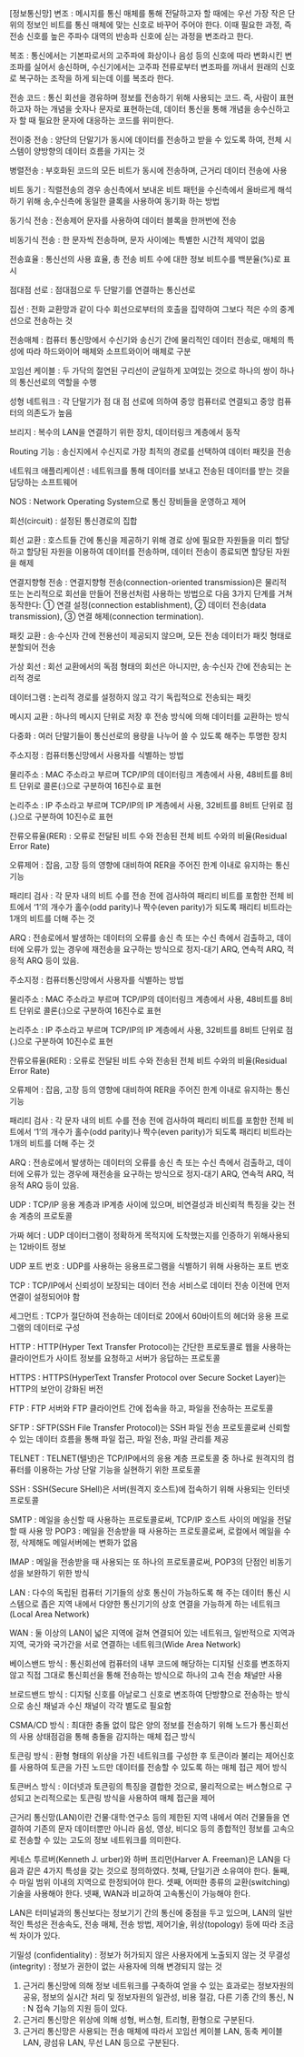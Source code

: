 [정보통신망]
변조 : 메시지를 통신 매체를 통해 전달하고자 할 때에는 우선 가장 작은 단위의 정보인 비트를 통신 매체에 맞는 신호로 바꾸어 주어야 한다. 이때 필요한 과정, 즉 전송 신호를 높은 주파수 대역의 반송파 신호에 싣는 과정을 변조라고 한다.

복조 : 통신에서는 기본파로서의 고주파에 화상이나 음성 등의 신호에 따라 변화시킨 변조파를 실어서 송신하며, 수신기에서는 고주파 전류로부터 변조파를 꺼내서 원래의 신호로 복구하는 조작을 하게 되는데 이를 복조라 한다.

전송 코드 : 통신 회선을 경유하며 정보를 전송하기 위해 사용되는 코드. 즉, 사람이 표현하고자 하는 개념을 숫자나 문자로 표현하는데, 데이터 통신을 통해 개념을 송수신하고자 할 때 필요한 문자에 대응하는 코드를 위미한다.

전이중 전송 : 양단의 단말기가 동시에 데이터를 전송하고 받을 수 있도록 하여, 전체 시스템이 양방향의 데이터 흐름을 가지는 것

병렬전송 : 부호화된 코드의 모든 비트가 동시에 전송하며, 근거리 데이터 전송에 사용

비트 동기 : 직렬전송의 경우 송신측에서 보내온 비트 패턴을 수신측에서 올바르게 해석하기 위해 송,수신측에 동일한 클록을 사용하여 동기화 하는 방법

동기식 전송 : 전송제어 문자를 사용하여 데이터 블록을 한꺼번에 전송

비동기식 전송 : 한 문자씩 전송하며, 문자 사이에는 특별한 시간적 제약이 없음

전송효율 : 통신선의 사용 효율, 총 전송 비트 수에 대한 정보 비트수를 백분율(%)로 표시

점대점 선로 : 점대점으로 두 단말기를 연결하는 통신선로

집선 : 전화 교환망과 같이 다수 회선으로부터의 호출을 집약하여 그보다 적은 수의 중계선으로 전송하는 것

전송매체 : 컴퓨터 통신망에서 수신기와 송신기 간에 물리적인 데이터 전송로, 매체의 특성에 따라 하드와이어 매체와 소프트와이어 매체로 구분

꼬임선 케이블 : 두 가닥의 절연된 구리선이 균일하게 꼬여있는 것으로 하나의 쌍이 하나의 통신선로의 역할을 수행

성형 네트워크 : 각 단말기가 점 대 점 선로에 의하여 중앙 컴퓨터로 연결되고 중앙 컴퓨터의 의존도가 높음

브리지 : 복수의 LAN을 연결하기 위한 장치, 데이터링크 계층에서 동작

Routing 기능 : 송신지에서 수신지로 가장 최적의 경로를 선택하여 데이터 패킷을 전송

네트워크 애플리케이션 : 네트워크를 통해 데이터를 보내고 전송된 데이터를 받는 것을 담당하는 소프트웨어

NOS : Network Operating System으로 통신 장비들을 운영하고 제어

회선(circuit) : 설정된 통신경로의 집합

회선 교환 : 호스트들 간에 통신을 제공하기 위해 경로 상에 필요한 자원들을 미리 할당하고 할당된 자원을 이용하여 데이터를 전송하며, 데이터 전송이 종료되면 할당된 자원을 해제

연결지향형 전송 : 연결지향형 전송(connection-oriented transmission)은 물리적 또는 논리적으로 회선을 만들어 전용선처럼 사용하는 방법으로 다음 3가지 단계를 거쳐 동작한다: ① 연결 설정(connection establishment), ② 데이터 전송(data transmission), ③ 연결 해제(connection termination).

패킷 교환 : 송·수신자 간에 전용선이 제공되지 않으며, 모든 전송 데이터가 패킷 형태로 분할되어 전송

가상 회선 : 회선 교환에서의 독점 형태의 회선은 아니지만, 송·수신자 간에 전송되는 논리적 경로

데이터그램 : 논리적 경로를 설정하지 않고 각기 독립적으로 전송되는 패킷

메시지 교환 : 하나의 메시지 단위로 저장 후 전송 방식에 의해 데이터를 교환하는 방식

다중화 : 여러 단말기들이 통신선로의 용량을 나누어 쓸 수 있도록 해주는 투명한 장치

주소지정 : 컴퓨터통신망에서 사용자를 식별하는 방법

물리주소 : MAC 주소라고 부르며 TCP/IP의 데이터링크 계층에서 사용, 48비트를 8비트 단위로 콜론(:)으로 구분하여 16진수로 표현

논리주소 : IP 주소라고 부르며 TCP/IP의 IP 계층에서 사용, 32비트를 8비트 단위로 점(.)으로 구분하여 10진수로 표현

잔류오류율(RER) : 오류로 전달된 비트 수와 전송된 전체 비트 수와의 비율(Residual Error Rate)

오류제어 : 잡음, 고장 등의 영향에 대비하여 RER을 주어진 한계 이내로 유지하는 통신 기능

패리티 검사 : 각 문자 내의 비트 수를 전송 전에 검사하여 패리티 비트를 포함한 전체 비트에서 ‘1’의 개수가 홀수(odd parity)나 짝수(even parity)가 되도록 패리티 비트라는 1개의 비트를 더해 주는 것

ARQ : 전송로에서 발생하는 데이터의 오류를 송신 측 또는 수신 측에서 검출하고, 데이터에 오류가 있는 경우에 재전송을 요구하는 방식으로 정지-대기 ARQ, 연속적 ARQ, 적응적 ARQ 등이 있음.

주소지정 : 컴퓨터통신망에서 사용자를 식별하는 방법

물리주소 : MAC 주소라고 부르며 TCP/IP의 데이터링크 계층에서 사용, 48비트를 8비트 단위로 콜론(:)으로 구분하여 16진수로 표현

논리주소 : IP 주소라고 부르며 TCP/IP의 IP 계층에서 사용, 32비트를 8비트 단위로 점(.)으로 구분하여 10진수로 표현

잔류오류율(RER) : 오류로 전달된 비트 수와 전송된 전체 비트 수와의 비율(Residual Error Rate)

오류제어 : 잡음, 고장 등의 영향에 대비하여 RER을 주어진 한계 이내로 유지하는 통신 기능

패리티 검사 : 각 문자 내의 비트 수를 전송 전에 검사하여 패리티 비트를 포함한 전체 비트에서 ‘1’의 개수가 홀수(odd parity)나 짝수(even parity)가 되도록 패리티 비트라는 1개의 비트를 더해 주는 것

ARQ : 전송로에서 발생하는 데이터의 오류를 송신 측 또는 수신 측에서 검출하고, 데이터에 오류가 있는 경우에 재전송을 요구하는 방식으로 정지-대기 ARQ, 연속적 ARQ, 적응적 ARQ 등이 있음.

UDP : TCP/IP 응용 계층과 IP계층 사이에 있으며, 비연결성과 비신뢰적 특징을 갖는 전송 계층의 프로토콜

가짜 헤더 : UDP 데이터그램이 정확하게 목적지에 도착했는지를 인증하기 위해사용되는 12바이트 정보

UDP 포트 번호 : UDP를 사용하는 응용프로그램을 식별하기 위해 사용하는 포트 번호

TCP : TCP/IP에서 신뢰성이 보장되는 데이터 전송 서비스로 데이터 전송 이전에 먼저 연결이 설정되어야 함

세그먼트 : TCP가 절단하여 전송하는 데이터로 20에서 60바이트의 헤더와 응용 프로그램의 데이터로 구성

HTTP : HTTP(Hyper Text Transfer Protocol)는 간단한 프로토콜로 웹을 사용하는 클라이언트가 사이트 정보를 요청하고 서버가 응답하는 프로토콜

HTTPS : HTTPS(HyperText Transfer Protocol over Secure Socket Layer)는 HTTP의 보안이 강화된 버전

FTP : FTP 서버와 FTP 클라이언트 간에 접속을 하고, 파일을 전송하는 프로토콜

SFTP : SFTP(SSH File Transfer Protocol)는 SSH 파일 전송 프로토콜로써 신뢰할 수 있는 데이터 흐름을 통해 파일 접근, 파일 전송, 파일 관리를 제공

TELNET : TELNET(텔넷)은 TCP/IP에서의 응용 계층 프로토콜 중 하나로 원격지의 컴퓨터를 이용하는 가상 단말 기능을 실현하기 위한 프로토콜

SSH : SSH(Secure SHell)은 서버(원격지 호스트)에 접속하기 위해 사용되는 인터넷 프로토콜

SMTP : 메일을 송신할 때 사용하는 프로토콜로써, TCP/IP 호스트 사이의 메일을 전달할 때 사용
망
POP3 : 메일을 전송받을 때 사용하는 프로토콜로써, 로컬에서 메일을 수정, 삭제해도 메일서버에는 변화가 없음

IMAP : 메일을 전송받을 때 사용되는 또 하나의 프로토콜로써, POP3의 단점인 비동기성을 보완하기 위한 방식

LAN : 다수의 독립된 컴퓨터 기기들의 상호 통신이 가능하도록 해 주는 데이터 통신 시스템으로 좁은 지역 내에서 다양한 통신기기의 상호 연결을 가능하게 하는 네트워크(Local Area Network)

WAN : 둘 이상의 LAN이 넓은 지역에 걸쳐 연결되어 있는 네트워크, 일반적으로 지역과 지역, 국가와 국가간을 서로 연결하는 네트워크(Wide Area Network)

베이스밴드 방식 : 통신회선에 컴퓨터의 내부 코드에 해당하는 디지털 신호를 변조하지 않고 직접 그대로 통신회선을 통해 전송하는 방식으로 하나의 고속 전송 채널만 사용

브로드밴드 방식 : 디지털 신호를 아날로그 신호로 변조하여 단방향으로 전송하는 방식으로 송신 채널과 수신 채널이 각각 별도로 필요함

CSMA/CD 방식 : 최대한 충돌 없이 많은 양의 정보를 전송하기 위해 노드가 통신회선의 사용 상태점검을 통해 충돌을 감지하는 매체 접근 방식

토큰링 방식 : 환형 형태의 위상을 가진 네트워크를 구성한 후 토큰이라 불리는 제어신호를 사용하여 토큰을 가진 노드만 데이터를 전송할 수 있도록 하는 매체 접근 제어 방식

토큰버스 방식 : 이더넷과 토큰링의 특징을 결합한 것으로, 물리적으로는 버스형으로 구성되고 논리적으로는 토큰링 방식을 사용하여 매체 접근을 제어

근거리 통신망(LAN)이란 건물·대학·연구소 등의 제한된 지역 내에서 여러 건물들을 연결하여 기존의 문자 데이터뿐만 아니라 음성, 영상, 비디오 등의 종합적인 정보를 고속으로 전송할 수 있는 고도의 정보 네트워크를 의미한다.

케네스 투르버(Kenneth J. urber)와 하버 프리먼(Harver A. Freeman)은 LAN을 다음과 같은 4가지 특성을 갖는 것으로 정의하였다.
첫째, 단일기관 소유여야 한다.
둘째, 수 마일 범위 이내의 지역으로 한정되어야 한다.
셋째, 어떠한 종류의 교환(switching)기술을 사용해야 한다.
넷째, WAN과 비교하여 고속통신이 가능해야 한다.

LAN은 터미널과의 통신보다는 정보기기 간의 통신에 중점을 두고 있으며, LAN의 일반적인 특성은 전송속도, 전송 매체, 전송 방법, 제어기술, 위상(topology) 등에 따라 조금씩 차이가 있다.

기밀성 (confidentiality) : 정보가 허가되지 않은 사용자에게 노출되지 않는 것
무결성 (integrity) : 정보가 권한이 없는 사용자에 의해 변경되지 않는 것
1. 근거리 통신망에 의해 정보 네트워크를 구축하여 얻을 수 있는 효과로는 정보자원의 공유, 정보의 실시간 처리 및 정보자원의 일관성, 비용 절감, 다른 기종 간의 통신, N : N 접속 기능의 지원 등이 있다.
3. 근거리 통신망은 위상에 의해 성형, 버스형, 트리형, 환형으로 구분된다.
5. 근거리 통신망은 사용되는 전송 매체에 따라서 꼬임선 케이블 LAN, 동축 케이블 LAN, 광섬유 LAN, 무선 LAN 등으로 구분된다.
























